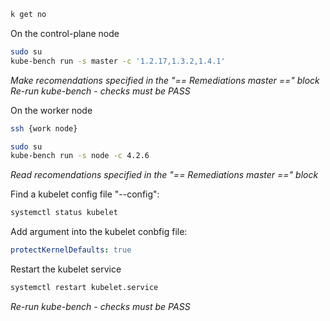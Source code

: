 ```sh
k get no
```

On the control-plane node

```sh
sudo su
kube-bench run -s master -c '1.2.17,1.3.2,1.4.1'
```
*Make recomendations specified in the "== Remediations master ==" block*
*Re-run kube-bench - checks must be PASS*

On the worker node

```sh
ssh {work node}

sudo su
kube-bench run -s node -c 4.2.6
```

*Read recomendations specified in the "== Remediations master ==" block*

Find a kubelet config file "--config":

```sh
systemctl status kubelet
```

Add argument into the kubelet conbfig file:

```yaml
protectKernelDefaults: true
```

Restart the kubelet service

```sh
systemctl restart kubelet.service
```
*Re-run kube-bench - checks must be PASS*
